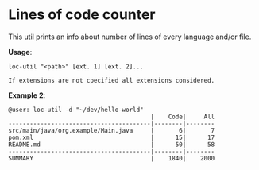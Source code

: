 # Lines of code counter

This util prints an info about number of lines of every language and/or file.

**Usage**:
```
loc-util "<path>" [ext. 1] [ext. 2]...

If extensions are not cpecified all extensions considered. 
```

**Example 2**:
```
@user: loc-util -d "~/dev/hello-world"
                                        |    Code|     All 
----------------------------------------|--------|--------
src/main/java/org.example/Main.java     |       6|       7
pom.xml                                 |      15|      17
README.md                               |      50|      58
----------------------------------------|--------|--------
SUMMARY                                 |    1840|    2000
```
